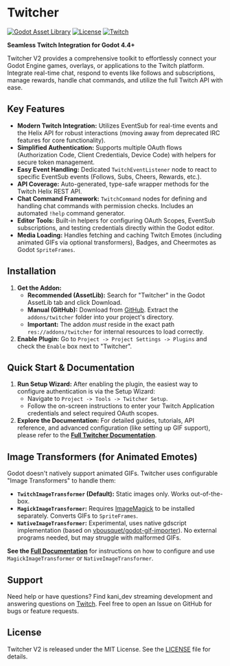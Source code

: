 # Twitcher

[![Godot Asset Library](https://img.shields.io/badge/Godot%20Asset%20Library-Twitcher-blue?style=flat-square)](https://godotengine.org/asset-library/asset/2629) <!-- Replace YOUR_ASSET_ID -->
[![License](https://img.shields.io/badge/License-MIT-blue.svg?style=flat-square)](https://github.com/kanimaru/twitcher/blob/v2/LICENSE) <!-- Assuming MIT License -->
[![Twitch](https://img.shields.io/badge/Support_on_Twitch-kani_dev-purple?style=flat-square&logo=twitch)](https://www.twitch.tv/kani_dev/)

**Seamless Twitch Integration for Godot 4.4+**

Twitcher V2 provides a comprehensive toolkit to effortlessly connect your Godot Engine games, 
overlays, or applications to the Twitch platform. Integrate real-time chat, respond to events like 
follows and subscriptions, manage rewards, handle chat commands, and utilize the full Twitch API with ease.

## Key Features

*   **Modern Twitch Integration:** Utilizes EventSub for real-time events and the Helix API for robust interactions (moving away from deprecated IRC features for core functionality).
*   **Simplified Authentication:** Supports multiple OAuth flows (Authorization Code, Client Credentials, Device Code) with helpers for secure token management.
*   **Easy Event Handling:** Dedicated `TwitchEventListener` node to react to specific EventSub events (Follows, Subs, Cheers, Rewards, etc.).
*   **API Coverage:** Auto-generated, type-safe wrapper methods for the Twitch Helix REST API.
*   **Chat Command Framework:** `TwitchCommand` nodes for defining and handling chat commands with permission checks. Includes an automated `!help` command generator.
*   **Editor Tools:** Built-in helpers for configuring OAuth Scopes, EventSub subscriptions, and testing credentials directly within the Godot editor.
*   **Media Loading:** Handles fetching and caching Twitch Emotes (including animated GIFs via optional transformers), Badges, and Cheermotes as Godot `SpriteFrames`.

## Installation

1.  **Get the Addon:**
	*   **Recommended (AssetLib):** Search for "Twitcher" in the Godot AssetLib tab and click Download.
	*   **Manual (GitHub):** Download from [GitHub](https://github.com/kanimaru/twitcher/releases). Extract the `addons/twitcher` folder into your project's directory.
	*   **Important:** The addon *must* reside in the exact path `res://addons/twitcher` for internal resources to load correctly.
2.  **Enable Plugin:** Go to `Project -> Project Settings -> Plugins` and check the `Enable` box next to "Twitcher".

## Quick Start & Documentation

1.  **Run Setup Wizard:** After enabling the plugin, the easiest way to configure authentication is via the Setup Wizard:
	*   Navigate to `Project -> Tools -> Twitcher Setup`.
	*   Follow the on-screen instructions to enter your Twitch Application credentials and select required OAuth scopes.
2.  **Explore the Documentation:** For detailed guides, tutorials, API reference, and advanced configuration (like setting up GIF support), please refer to the **[Full Twitcher Documentation](https://twitcher.kani.dev)**.

## Image Transformers (for Animated Emotes)

Godot doesn't natively support animated GIFs. Twitcher uses configurable "Image Transformers" to handle them:

*   **`TwitchImageTransformer` (Default):** Static images only. Works out-of-the-box.
*   **`MagickImageTransformer`:** Requires [ImageMagick](https://imagemagick.org) to be installed separately. Converts GIFs to `SpriteFrames`.
*   **`NativeImageTransformer`:** Experimental, uses native gdscript implementation (based on [vbousquet/godot-gif-importer](https://github.com/vbousquet/godot-gif-importer)). No external programs needed, but may struggle with malformed GIFs.

**See the [Full Documentation](https://twitcher.kani.dev/core-nodes/twitch-image-transformer.html)** for instructions on how to configure and use `MagickImageTransformer` or `NativeImageTransformer`.

## Support

Need help or have questions? Find kani_dev streaming development and answering questions on [Twitch](https://www.twitch.tv/kani_dev/). Feel free to open an Issue on GitHub for bugs or feature requests.

## License

Twitcher V2 is released under the MIT License. See the [LICENSE](https://github.com/kanimaru/twitcher/blob/master/LICENSE) file for details.
